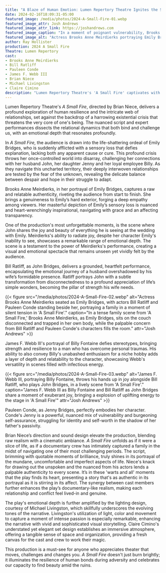 ```yaml
---
title: "A Blaze of Human Emotion: Lumen Repertory Theatre Ignites the Stage with 'A Small Fire'"
date: 2024-02-16T18:09:31-05:00
featured_image: /media/photos/2024-A-Small-Fire-01.webp
featured_image_attr: Josh Andrews
featured_image_attr_link: https://joshandrews.com
featured_image_caption: "In a moment of poignant vulnerability, Brooks Anne Meirdierks as Emily Bridges and Bill Ratliff as John Bridges capture the silent agony and comfort of shared hardship in 'A Small Fire'."
featured_image_alt: "Actress Brooks Anne Meirdierks portraying Emily Bridges standing resolutely while actor Bill Ratliff as John Bridges leans on her shoulder in a display of emotional support in a scene from 'A Small Fire'."
author: Ray Hollister
production: 2024 A Small Fire
Theatre: Lumen Repertory
cast: 
- Brooks Anne Meirdierks
- Bill Ratliff
- Pauleen Conde
- James F. Webb III
- Brian Niece
- Michael Livingston
- Claire Cimino
description: "Lumen Repertory Theatre's 'A Small Fire' captivates with stellar performances and poignant storytelling, exploring resilience amidst a harrowing crisis."
---
```

Lumen Repertory Theatre's *A Small Fire*, directed by Brian Niece, delivers a profound exploration of human resilience and the intricate web of relationships, set against the backdrop of a harrowing existential crisis that threatens the very core of one's being. The nuanced script and expert performances dissects the relational dynamics that both bind and challenge us, with an emotional depth that resonates profoundly.

In *A Small Fire,* the audience is drawn into the life-shattering ordeal of Emily Bridges, who is suddenly afflicted with a sensory loss that defies explanation, lacking both any apparent cause or cure. This profound crisis throws her once-controlled world into disarray, challenging her connections with her husband John, her daughter Jenny and her loyal employee Billy. As they navigate this uncharted territory, their deeply interwoven relationships are tested by the fear of the unknown, revealing the delicate balance between despair and hope in their struggle to adapt.

Brooks Anne Meirdierks, in her portrayal of Emily Bridges, captures a raw and relatable authenticity, riveting the audience from start to finish. She brings a genuineness to Emily’s hard exterior, forging a deep empathy among viewers. Her masterful depiction of Emily’s sensory loss is nuanced and heart-wrenchingly inspirational, navigating with grace and an affecting transparency.

One of the production's most unforgettable moments, is the scene where John shares the joy and beauty of everything he is seeing at the wedding with Emily. Meirdierks's ability to radiate joy, despite her character Emily's inability to see, showcases a remarkable range of emotional depth. The scene is a testament to the power of Meirdierks's performance, creating a visual and emotional spectacle that remains unseen yet vividly felt by the audience.

Bill Ratliff, as John Bridges, delivers a grounded, heartfelt performance, encapsulating the emotional journey of a husband overshadowed by his wife’s formidable presence. Ratliff portrays John with a subtle transformation from disconnectedness to a profound appreciation of life’s simple wonders, becoming the pillar of strength his wife needs.

{{< figure src="/media/photos/2024-A-Small-Fire-02.webp" alt="Actress Brooks Anne Meirdierks seated as Emily Bridges, with actors Bill Ratliff and Pauleen Conde standing beside her, portraying a family in a moment of silent tension in 'A Small Fire'." caption="In a tense family scene from 'A Small Fire,' Brooks Anne Meirdierks, as Emily Bridges, sits on the couch disconnected and trapped in her own body, while the palpable concern from Bill Ratliff and Pauleen Conde's characters fills the room." attr="Josh Andrews" >}}

James F. Webb III's portrayal of Billy Fontaine defies stereotypes, bringing strength and resilience to a man who has overcome personal traumas. His ability to also convey Billy's unabashed enthusiasm for a niche hobby adds a layer of depth and relatability to the character, showcasing Webb's versatility in scenes filled with infectious energy. 

{{< figure src="/media/photos/2024-A-Small-Fire-03.webp" alt="James F. Webb III, portraying Billy Fontaine, throws his hands up in joy alongside Bill Ratliff, who plays John Bridges, in a lively scene from 'A Small Fire'." caption="James F. Webb III as Billy Fontaine and Bill Ratliff as John Bridges share a moment of exuberant joy, bringing a explosion of uplifting energy to the stage in 'A Small Fire'" attr="Josh Andrews" >}}

Pauleen Conde, as Jenny Bridges, perfectly embodies her character. Conde's Jenny is a powerful, nuanced mix of vulnerability and burgeoning self-assurance, struggling for identity and self-worth in the shadow of her father's passivity.

Brian Niece’s direction and sound design elevate the production, blending raw realism with a cinematic ambiance. *A Small Fire* unfolds as if it were a slice of life, as if a documentary crew has intimately captured a family in the midst of navigating one of their most challenging periods. The script, brimming with quotable moments of brilliance, truly shines in its portrayal of the mundane, uncomfortable and imperfect aspects of life. Niece's knack for drawing out the unspoken and the nuanced from his actors lends a palpable authenticity to every scene. It’s in these 'warts and all' moments that the play finds its heart, presenting a story that's as authentic in its portrayal as it is stirring in its affect. The synergy between cast members further enhances the play’s documentary-like realism, making each relationship and conflict feel lived-in and genuine.

The play's emotional depth is further amplified by the lighting design, courtesy of Michael Livingston, which skillfully underscores the evolving tones of the narrative. Livingston's utilization of light, color and movement to capture a moment of intense passion is especially remarkable, enhancing the narrative with vivid and sophisticated visual storytelling. Claire Cimino's understated yet elegant set design establishes an immersive atmosphere, offering a tangible sense of space and organization, providing a fresh canvas for the cast and crew to work their magic.

This production is a must-see for anyone who appreciates theater that moves, challenges and changes you. *A Small Fire* doesn't just burn brightly; it illuminates the resilience of human bonds during adversity and celebrates our capacity to find beauty amid the ruins.